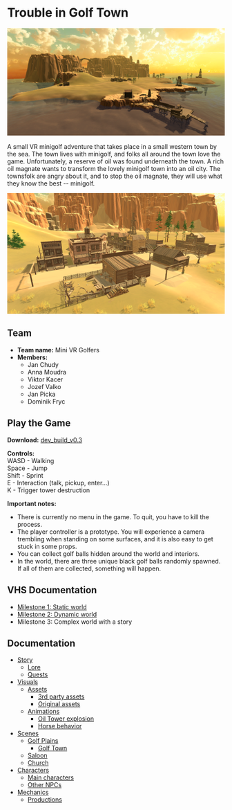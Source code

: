 # Trouble in Golf Town

![](./doc/img/golf_plains/golf_plains.png)

A small VR minigolf adventure that takes place in a small western town by the sea. The town lives with minigolf, and folks all around the town love the game. Unfortunately, a reserve of oil was found underneath the town. A rich oil magnate wants to transform the lovely minigolf town into an oil city. The townsfolk are angry about it, and to stop the oil magnate, they will use what they know the best -- minigolf.

![](./doc/img/golf_town/golf_town_south.png)

## Team
- **Team name:** Mini VR Golfers
- **Members:**
    - Jan Chudy
    - Anna Moudra
    - Viktor Kacer
    - Jozef Valko
    - Jan Picka
    - Dominik Fryc

## Play the Game

**Download:**
[dev_build_v0.3](https://www.dropbox.com/s/pjz95a4yujwjsrp/dev_build_v0.3.zip?dl=0)

**Controls:**  
WASD - Walking  
Space - Jump  
Shift - Sprint  
E - Interaction (talk, pickup, enter...)  
K - Trigger tower destruction  

**Important notes:**  
- There is currently no menu in the game. To quit, you have to kill the process.
- The player controller is a prototype. You will experience a camera trembling when standing on some surfaces, and it is also easy to get stuck in some props.
- You can collect golf balls hidden around the world and interiors.
- In the world, there are three unique black golf balls randomly spawned. If all of them are collected, something will happen.
    
## VHS Documentation

- [Milestone 1: Static world](./doc/vhs/static_world.md)
- [Milestone 2: Dynamic world](./doc/vhs/dynamic_world.md)
- Milestone 3: Complex world with a story


## Documentation
- [Story](./doc/story.md)
    - [Lore](./doc/lore.md)
    - [Quests](./doc/quests.md)
- [Visuals](./doc/visuals.md)
    - [Assets](./doc/assets.md)
        - [3rd party assets](./doc/3party_assets.md)
        - [Original assets](./doc/original_assets.md)
    - [Animations](./doc/animations.md)
        - [Oil Tower explosion](./doc/oil_tower.md)
        - [Horse behavior](./doc/horses.md)
- [Scenes](./doc/scenes.md)
    - [Golf Plains](./doc/golf_plains.md)
        - [Golf Town](./doc/golf_town.md)
    - [Saloon](./doc/saloon.md)
    - [Church](./doc/church.md)
- [Characters](./doc/characters.md)
    - [Main characters](./doc/main_characters.md)
    - [Other NPCs](./doc/other_npcs.md)
- [Mechanics](./doc/mechanics.md)
    - [Productions](./doc/productions.md)
